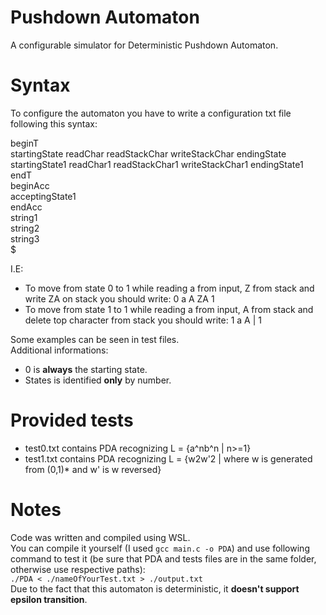 # Pushdown Automaton
A configurable simulator for Deterministic Pushdown Automaton.

# Syntax
To configure the automaton you have to write a configuration txt file following this syntax:

beginT<br>
startingState readChar readStackChar writeStackChar endingState<br>
startingState1 readChar1 readStackChar1 writeStackChar1 endingState1<br>
endT<br>
beginAcc<br>
acceptingState1<br>
endAcc<br>
string1<br>
string2<br>
string3<br>
$<br>

I.E: 
- To move from state 0 to 1 while reading a from input, Z from stack and write ZA on stack you should write: 0 a A ZA 1
- To move from state 1 to 1 while reading a from input, A from stack and delete top character from stack you should write: 1 a A | 1
<!-- -->
Some examples can be seen in test files.<br>
Additional informations:<br>
- 0 is **always** the starting state.<br>
- States is identified **only** by number.

# Provided tests
- test0.txt contains PDA recognizing L = {a^nb^n | n>=1}
- test1.txt contains PDA recognizing L = {w2w'2 | where w is generated from (0,1)* and w' is w reversed}

# Notes
Code was written and compiled using WSL.<br>
You can compile it yourself (I used `gcc main.c -o PDA`) and use following command to test it (be sure that PDA and tests files are in the same folder, otherwise use respective paths):<br>
`./PDA < ./nameOfYourTest.txt > ./output.txt`<br>
Due to the fact that this automaton is deterministic, it **doesn't support epsilon transition**.
